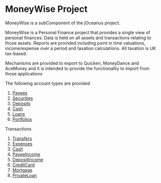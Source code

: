 # MoneyWise Project

MoneyWise is a subComponent of the jOceanus project.

MoneyWise is a Personal Finance project that provides a single view of personal finances. Data is held on all assets
and transactions relating to those assets. Reports are provided including point in time valuations, income/expense over a period and taxation calculations.
All taxation is UK tax-based.

Mechanisms are provided to export to Quicken, MoneyDance and AceMoney and it is intended to provide the functionality
to import from those applications

The following account types are provided

1. [Payees](accounts/Payees.html)
2. [Securities](accounts/Securities.html)
3. [Deposits](accounts/Deposits.html)
4. [Cash](accounts/Cash.html)
5. [Loans](accounts/Loans.html)
6. [Portfolios](accounts/Portfolios.html)

Transactions

1. [Transfers](transactions/Transfers.html)
2. [Expenses](transactions/Expenses.html)
3. [Cash](transactions/Cash.html)
4. [PayeeIncome](transactions/PayeeIncome.html)
5. [DepositIncome](transactions/DepositIncome.html)
6. [CreditCard](transactions/CreditCard.html)
7. [Mortgage](transactions/Mortgage.html)
8. [PrivateLoan](transactions/PrivateLoan.html)